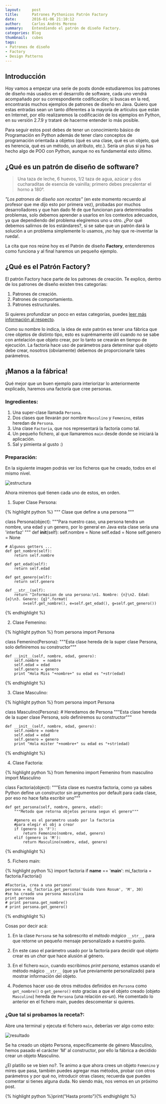 ```yaml
---
layout:     post
title:      Patrones Pythonicos Patrón Factory
date:       2016-01-06 21:10:12
author:     Carlos Andrés Moreno
summary:    Entendiendo el patrón de diseño Factory.
categories: Blog
thumbnail:  cubes
tags:
- Patrones de diseño
- Factory
- Design Patterns
---
```

## Introducción

Hoy vamos a empezar una serie de posts donde estudiaremos los patrones de diseño más usados en el desarrollo de software, cada uno vendrá acompañado por su correspondiente codificación; si buscas en la red, encontrarás muchos ejemplos de patrones de diseño en Java. Quiero que estas entradas sean un tanto diferentes a la mayoría de artículos que están en Internet, por ello realizaremos la codificación de los ejemplos en Python, en su versión 2.7.9 y trataré de hacerme entender lo más posible.

Para seguir estos post debes de tener un conocimiento básico de Programación en Python además de tener claro conceptos de programación orientada a objetos (qué es una clase, qué es un objeto, qué es herencia, qué es un método, un atributo, etc.). Sería un plus si ya has hecho algo de POO con Python, aunque no es fundamental esto último. 

## ¿Qué es un patrón de diseño de software?

> Una taza de leche, 6 huevos, 1/2 taza de agua, azúcar y dos cucharaditas de esencia de vainilla; primero debes precalentar el horno a 180°.

_"Los patrones de diseño son recetas"_ (en este momento recuerdo al profesor que me dijo esto por primera vez), probadas por muchos desarrolladores y que han dado fé de que funcionan para determinados problemas, solo debemos aprender a usarlos en los contextos adecuados, ya que dependiendo del problema elegiremos uno u otro. ¿Por qué debemos salirnos de los estándares?, si se sabe que un patrón dará la solución a un problema simplemente lo usamos, ¡no hay que re-inventar la rueda!.

La cita que nos reúne hoy es el Patrón de diseño **Factory**, entenderemos como funciona y al final haremos un pequeño ejemplo.

## ¿Qué es el Patrón Factory?

El patrón Factory hace parte de los patrones de creación. Te explico, dentro de los patrones de diseño existen tres categorías:

1. Patrones de creación.
2. Patrones de comportamiento.
3. Patrones estructurales.

Si quieres profundizar un poco en estas categorías, puedes [leer más información al respecto][1]. 

Como su nombre lo indica, la idea de este patrón es tener una fábrica que cree objetos de distinto tipo, esto es suprémamente útil cuando no se sabe con antelación que objeto crear, por lo tanto se crearán en tiempo de ejecución. La factoría hace uso de parámetros para determinar qué objeto debe crear, nosotros (obviamente) debemos de proporcionarle tales parámetros.

## ¡Manos a la fábrica!

Qué mejor que un buen ejemplo para interiorizar lo anteriormente explicado, haremos una factoría que cree personas.

### Ingredientes:
1. Una super-clase llamada `Persona`.
2. Dos clases que llevarán por nombre `Masculino` y `Femenino`, estas heredan de `Persona`.
3. Una clase `Factoria`, que nos representará la factoría como tal.
4. Un pequeño fichero, al que llamaremos `main` desde donde se iniciará la aplicación.
5. Sal y pimienta al gusto :)

### Preparación:

En la siguiente imagen podrás ver los ficheros que he creado, todos en el mismo nivel.

![estructura][2]

Ahora miremos qué tienen cada uno de estos, en orden.

1. Super Clase Persona:

{% highlight python %}
"""
Clase que define a una persona
"""

class Persona(object):
	"""Para nuestro caso, una persona tendra un nombre,
	una edad y un genero, por lo general
	en Java esta clase sería una 'interfaz' """
	def __init__(self):
		self.nombre = None
		self.edad = None
		self.genero = None

	# Algunos getters ...
	def get_nombre(self):
		return self.nombre

	def get_edad(self):
		return self.edad

	def get_genero(self):
		return self.genero

	def __str__(self):
		return "Informacion de una persona:\n1. Nombre: {n}\n2. Edad: {e}\n3. Genero: {g}".format(
			n=self.get_nombre(), e=self.get_edad(), g=self.get_genero())
{% endhighlight %}

2. Clase Femenino:

{% highlight python %}
from persona import Persona

class Femenino(Persona): 
	"""Esta clase hereda de la super clase Persona,
	solo definiremos su constructor"""
	
	def __init__(self, nombre, edad, genero):
		self.nombre  = nombre
		self.edad = edad
		self.genero = genero
		print "Hola Miss "+nombre+" su edad es "+str(edad)
{% endhighlight %}

3. Clase Masculino:

{% highlight python %}
from persona import Persona

class Masculino(Persona): # Heredamos de Persona
	"""Esta clase hereda de la super clase Persona,
	solo definiremos su constructor"""

	def __init__(self, nombre, edad, genero):
		self.nombre = nombre
		self.edad = edad
		self.genero = genero
		print "Hola mister "+nombre+" su edad es "+str(edad)
{% endhighlight %}


4. Clase Factoria:

{% highlight python %}
from femenino import Femenino
from masculino import Masculino

class Factoria(object):
	"""Esta clase es nuestra factoria, como ya sabes
	Python define un constructor sin argumentos 
	por default para cada clase, por eso no hace falta 
	escribir uno"""

	def get_persona(self, nombre, genero, edad):
		"""Metodo que retorna objetos persona segun el genero"""

		#genero es el parametro usado por la factoria 
		#para elegir el obj a crear
		if (genero is 'F'): 
			return Femenino(nombre, edad, genero)
		elif (genero is 'M'):
			return Masculino(nombre, edad, genero)
{% endhighlight %}	

5. Fichero main:

{% highlight python %}
import factoria
if __name__ == '__main__':
	mi_factoria = factoria.Factoria()

	#Factoria, crea a una persona!
	persona = mi_factoria.get_persona('Guido Vann Rosum', 'M', 30)
	#se ha creado una persona masculina
	print persona 
	# print persona.get_nombre()
	# print persona.get_genero()
{% endhighlight %}	

Cosas por decir acá:

1. En la clase `Persona` se ha sobrescrito el _método mágico_ `__str__`, para que retorne un pequeño mensaje personalizado a nuestro gusto.

2. En este caso el parámetro usado por la factoría para decidir qué objeto crear es un _char_ que hace alusión al género.

3. En el fichero `main`, cuando escribimos _print persona_, estamos usando el método mágico `__str__` (que ya fue previamente personalizado) para mostrar información del objeto.

4. Podemos hacer uso de otros métodos definidos en `Persona` como `get_nombre()` o `get_genero()` esto gracias a que el objeto creado (objeto `Masculino`) hereda de `Persona` (una relación _es-un_). He comentado lo anterior en el fichero main, puedes descomentar si quieres.

### ¿Que tal si probamos la receta?:

Abre una terminal y ejecuta el fichero `main`, deberías ver algo como esto:

![resultado][3]

Se ha creado un objeto Persona, específicamente de género Masculino, hemos pasado el carácter 'M' al constructor, por ello la fábrica a decidido crear un objeto Masculino.

¿El platillo se ve bien no?. Te animo a que ahora crees un objeto `Femenino` y mires que pasa, también puedes agregar mas métodos, probar con otros parámetros y por qué no, introducir otras clases; recuerda que puedes comentar si tienes alguna duda. No siendo más, nos vemos en un próximo post. 

{% highlight python %}print("Hasta pronto"){% endhighlight %}

[1]:https://es.wikipedia.org/wiki/Patr%C3%B3n_de_dise%C3%B1o
[2]:../../../../../../images/2016-01-06/estructura.png
[3]:../../../../../../images/2016-01-06/respuesta.png
